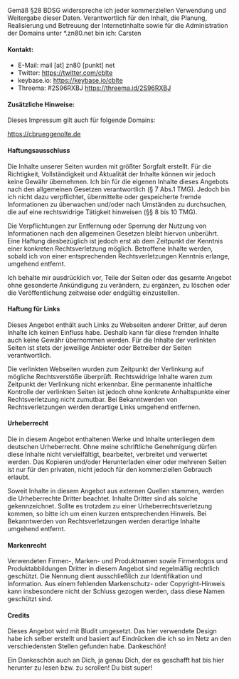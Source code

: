 Gemäß §28 BDSG widerspreche ich jeder kommerziellen Verwendung und Weitergabe dieser Daten. Verantwortlich für den Inhalt, die Planung, Realisierung und Betreuung der Internetinhalte sowie für die Administration der Domains unter  \*.zn80.net bin ich: Carsten

#### Kontakt:

* E-Mail: mail [at] zn80 [punkt] net
* Twitter: https://twitter.com/cblte
* keybase.io: https://keybase.io/cblte
* Threema: #2S96RXBJ https://threema.id/2S96RXBJ

#### Zusätzliche Hinweise:

Dieses Impressum gilt auch für folgende Domains:

https://cbrueggenolte.de

#### Haftungsausschluss

Die Inhalte unserer Seiten wurden mit größter Sorgfalt erstellt. Für die Richtigkeit, Vollständigkeit und Aktualität der Inhalte können wir jedoch keine Gewähr übernehmen. Ich bin für die eigenen Inhalte dieses Angebots nach den allgemeinen Gesetzen verantwortlich (§ 7 Abs.1 TMG). Jedoch bin ich nicht dazu verpflichtet, übermittelte oder gespeicherte fremde Informationen zu überwachen und/oder nach Umständen zu durchsuchen, die auf eine rechtswidrige Tätigkeit hinweisen (§§ 8 bis 10 TMG).

Die Verpflichtungen zur Entfernung oder Sperrung der Nutzung von Informationen nach den allgemeinen Gesetzen bleibt hiervon unberührt. Eine Haftung diesbezüglich ist jedoch erst ab dem Zeitpunkt der Kenntnis einer konkreten Rechtsverletzung möglich. Betroffene Inhalte werden, sobald ich von einer entsprechenden Rechtsverletzungen Kenntnis erlange, umgehend entfernt.

Ich behalte mir ausdrücklich vor, Teile der Seiten oder das gesamte Angebot ohne gesonderte Ankündigung zu verändern, zu ergänzen, zu löschen oder die Veröffentlichung zeitweise oder endgültig einzustellen.

#### Haftung für Links

Dieses Angebot enthält auch Links zu Webseiten anderer Dritter, auf deren Inhalte ich keinen Einfluss habe. Deshalb kann für diese fremden Inhalte auch keine Gewähr übernommen werden. Für die Inhalte der verlinkten Seiten ist stets der jeweilige Anbieter oder Betreiber der Seiten verantwortlich.

Die verlinkten Webseiten wurden zum Zeitpunkt der Verlinkung auf mögliche Rechtsverstöße überprüft. Rechtswidrige Inhalte waren zum Zeitpunkt der Verlinkung nicht erkennbar. Eine permanente inhaltliche Kontrolle der verlinkten Seiten ist jedoch ohne konkrete Anhaltspunkte einer Rechtsverletzung nicht zumutbar. Bei Bekanntwerden von Rechtsverletzungen werden derartige Links umgehend entfernen.

#### Urheberrecht

Die in diesem Angebot enthaltenen Werke und Inhalte unterliegen dem deutschen Urheberrecht. Ohne meine schriftliche Genehmigung dürfen diese Inhalte nicht vervielfältigt, bearbeitet, verbreitet und verwertet werden. Das Kopieren und/oder Herunterladen einer oder mehreren Seiten ist nur für den privaten, nicht jedoch für den kommerziellen Gebrauch erlaubt.

Soweit Inhalte in diesem Angebot aus externen Quellen stammen, werden die Urheberrechte Dritter beachtet. Inhalte Dritter sind als solche gekennzeichnet. Sollte es trotzdem zu einer Urheberrechtsverletzung kommen, so bitte ich um einen kurzen entsprechenden Hinweis. Bei Bekanntwerden von Rechtsverletzungen werden derartige Inhalte umgehend entfernt.

#### Markenrecht

Verwendeten Firmen-, Marken- und Produktnamen sowie Firmenlogos und Produktabbildungen Dritter in diesem Angebot sind regelmäßig rechtlich geschützt. Die Nennung dient ausschließlich zur Identifikation und Information. Aus einem fehlenden Markenschutz- oder Copyright-Hinweis kann insbesondere nicht der Schluss gezogen werden, dass diese Namen geschützt sind.

#### Credits

Dieses Angebot wird mit Bludit umgesetzt. Das hier verwendete Design habe ich selber erstellt und basiert auf Eindrücken die ich so im Netz an den verschiedensten Stellen gefunden habe. Dankeschön!

Ein Dankeschön auch an Dich, ja genau Dich, der es geschafft hat bis hier herunter zu lesen bzw. zu scrollen! Du bist super!
